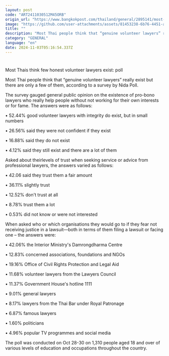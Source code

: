 ```yaml
---
layout: post
code: "ART2411030512M45ORB"
origin_url: "https://www.bangkokpost.com/thailand/general/2895141/most-thais-think-few-honest-volunteer-lawyers-exist-poll"
image: "https://github.com/user-attachments/assets/81453238-6b76-4451-ace1-9936699b49f0"
title: ""
description: "Most Thai people think that “genuine volunteer lawyers” really exist but there are only a few of them, according to a survey by Nida Poll."
category: "GENERAL"
language: "en"
date: 2024-11-03T05:16:54.337Z
---
```


# 

Most Thais think few honest volunteer lawyers exist: poll

Most Thai people think that “genuine volunteer lawyers” really exist but there are only a few of them, according to a survey by Nida Poll.

The survey gauged general public opinion on the existence of pro-bono lawyers who really help people without not working for their own interests or for fame. The answers were as follows:

• 52.44% good volunteer lawyers with integrity do exist, but in small numbers

• 26.56% said they were not confident if they exist

• 16.88% said they do not exist

• 4.12% said they still exist and there are a lot of them

Asked about theirlevels of trust when seeking service or advice from professional lawyers, the answers varied as follows:  

• 42.06 said they trust them a fair amount  

• 36.11% slightly trust

• 12.52% don't trust at all

• 8.78% trust them a lot

• 0.53% did not know or were not interested

When asked who or which organisations they would go to if they fear not receiving justice in a lawsuit—both in terms of them filing a lawsuit or facing one – the answers were:

• 42.06% the Interior Ministry's Damrongdharma Centre

• 12.83% concerned associations, foundations and NGOs

• 19.16% Office of Civil Rights Protection and Legal Aid  

• 11.68% volunteer lawyers from the Lawyers Council

• 11.37% Government House's hotline 1111

• 9.01% general lawyers

• 8.17% lawyers from the Thai Bar under Royal Patronage

• 6.87% famous lawyers

• 1.60% politicians  

• 4.96% popular TV programmes and social media

The poll was conducted on Oct 28-30 on 1,310 people aged 18 and over of various levels of education and occupations throughout the country.